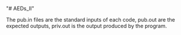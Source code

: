 "# AEDs_II" 

The pub.in files are the standard inputs of each code, pub.out are the expected outputs, priv.out is the output produced by the program.
